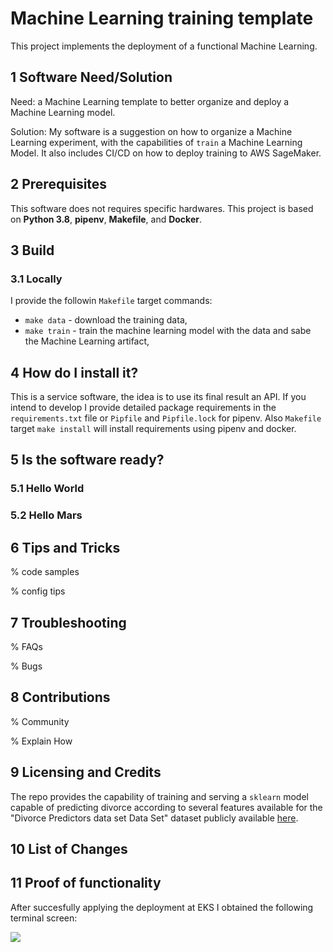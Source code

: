 # Machine Learning training template

This project implements the deployment of a functional Machine Learning.


## 1 Software Need/Solution

Need: a Machine Learning template to better organize and deploy a Machine Learning model.

Solution: My software is a suggestion on how to organize a Machine Learning experiment, with the capabilities of `train` a Machine Learning Model. It also includes CI/CD on how to deploy training to AWS SageMaker.


## 2 Prerequisites

This software does not requires specific hardwares. This project is based on **Python 3.8**, **pipenv**, **Makefile**, and **Docker**.

## 3 Build

### 3.1 Locally

I provide the followin `Makefile` target commands:
* `make data` - download the training data,
* `make train` - train the machine learning model with the data and sabe the Machine Learning artifact,

## 4 How do I install it?

This is a service software, the idea is to use its final result an API. If you intend to develop I provide detailed package requirements in the `requirements.txt` file or  `Pipfile` and `Pipfile.lock` for pipenv. Also `Makefile` target `make install` will install requirements using pipenv and docker.

## 5 Is the software ready?


### 5.1 Hello World


### 5.2 Hello Mars


## 6 Tips and Tricks

% code samples

% config tips

## 7 Troubleshooting

% FAQs

% Bugs

## 8 Contributions

% Community

% Explain How

## 9 Licensing and Credits

The repo provides the capability of training and serving a `sklearn` model capable of predicting divorce according to several features available for the "Divorce Predictors data set Data Set" dataset publicly available [here](https://archive.ics.uci.edu/ml/datasets/Divorce+Predictors+data+set).


## 10 List of Changes

## 11 Proof of functionality

After succesfully applying the deployment at EKS I obtained the following terminal screen:

![](https://github.com/ricoms/ml-api-template/blob/master/static/evaluator-service-and-predict.png)
